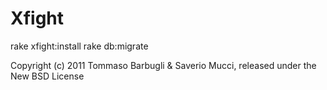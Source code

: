 Xfight
======

rake xfight:install
rake db:migrate

Copyright (c) 2011 Tommaso Barbugli & Saverio Mucci, released under the New BSD License